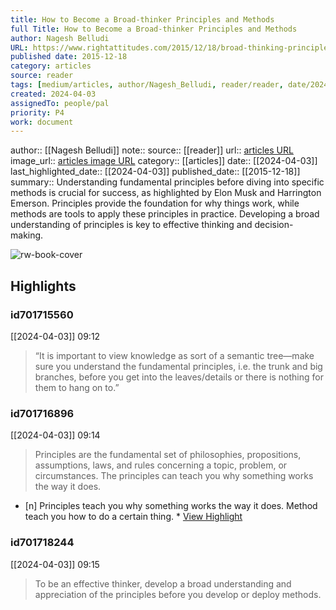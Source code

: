 ```yaml
---
title: How to Become a Broad-thinker Principles and Methods
full Title: How to Become a Broad-thinker Principles and Methods
author: Nagesh Belludi
URL: https://www.rightattitudes.com/2015/12/18/broad-thinking-principles-and-methods/
published date: 2015-12-18
category: articles
source: reader
tags: [medium/articles, author/Nagesh_Belludi, reader/reader, date/2024-04-03, area/reader]
created: 2024-04-03
assignedTo: people/pal
priority: P4
work: document
---
```

author:: [[Nagesh Belludi]]
note:: 
source:: [[reader]]
url:: [articles URL](https://www.rightattitudes.com/2015/12/18/broad-thinking-principles-and-methods/)
image_url:: [articles image URL](https://www.rightattitudes.com/blogincludes/images/Broad-thinking_Principles_and_Methods.jpg)
category:: [[articles]]
date:: [[2024-04-03]]
last_highlighted_date:: [[2024-04-03]]
published_date:: [[2015-12-18]]
summary:: Understanding fundamental principles before diving into specific methods is crucial for success, as highlighted by Elon Musk and Harrington Emerson. Principles provide the foundation for why things work, while methods are tools to apply these principles in practice. Developing a broad understanding of principles is key to effective thinking and decision-making.


![rw-book-cover](https://www.rightattitudes.com/blogincludes/images/Broad-thinking_Principles_and_Methods.jpg)

## Highlights
### id701715560
[[2024-04-03]] 09:12
> “It is important to view knowledge as sort of a semantic tree—make sure you understand the fundamental principles, i.e. the trunk and big branches, before you get into the leaves/details or there is nothing for them to hang on to.”


### id701716896
[[2024-04-03]] 09:14
> Principles are the fundamental set of philosophies, propositions, assumptions, laws, and rules concerning a topic, problem, or circumstances. The principles can teach you why something works the way it does.

- [n] Principles teach you why something works the way it does. Method teach you how to do a certain thing.  * [View Highlight](https://read.readwise.io/read/01htj4x0c30cem8vnz1dhshmpt)


### id701718244
[[2024-04-03]] 09:15
> To be an effective thinker, develop a broad understanding and appreciation of the principles before you develop or deploy methods.


